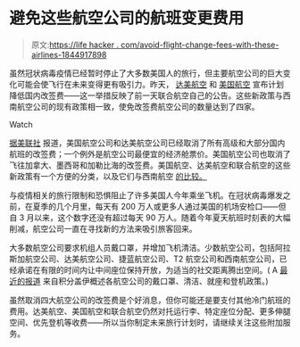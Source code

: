 # 避免这些航空公司的航班变更费用

> 原文:[https://life hacker . com/avoid-flight-change-fees-with-these-airlines-1844917898](https://lifehacker.com/avoid-flight-change-fees-with-these-airlines-1844917898)

虽然冠状病毒疫情已经暂时停止了大多数美国人的旅行，但主要航空公司的巨大变化可能会使飞行在未来变得更有吸引力。昨天， [达美航空](https://news.delta.com/building-its-demonstrated-commitment-flexibility-customers-delta-eliminates-change-fees) 和 [美国航空](https://news.aa.com/news/news-details/2020/American-Airlines-Improves-the-Travel-Experience-OPS-POL-08/default.aspx) 宣布计划降低国内改签费——这一举措反映了前一天联合航空自己的公告。这些新政策与西南航空公司的现有政策相一致，使免改签费航空公司的数量达到了四家。

Watch

[据美联社](https://apnews.com/ef706d685070e0beffc327d35eae6580) 报道，美国航空公司和达美航空公司已经取消了所有高级和大部分国内航班的改签费；一个例外是航空公司最便宜的经济舱票价。美国航空公司也取消了飞往加拿大、墨西哥和加勒比海的改签费。美国航空、达美航空和联合航空的这些新政策有一个方便的分类，以及它们与西南航空 [的比较。](https://thepointsguy.com/guide/airline-no-change-fee-policies)

与疫情相关的旅行限制和恐惧阻止了许多美国人今年乘坐飞机。在冠状病毒爆发之前，在夏季的几个月里，每天有 200 万人或更多人通过美国的机场安检口——但自 3 月以来，这个数字还没有超过每天 90 万人。随着今年夏天航班时刻表的大幅削减，航空公司一直在寻找新的方法来吸引旅客回来。

大多数航空公司要求机组人员戴口罩，并增加飞机清洁。少数航空公司，包括阿拉斯加航空公司、达美航空公司、捷蓝航空公司、T2 航空公司和西南航空公司，已经承诺在有限的时间内让中间座位保持开放，为适当的社交距离腾出空间。( A [最近的报道](https://thepointsguy.com/guide/airline-social-distancing-policies) 来自积分盖伊概述各航空公司的戴口罩、清洁、就座和登机政策。)

虽然取消四大航空公司的改签费是个好消息，但你可能还是要支付其他冷门航班的费用。达美航空、美国航空和联合航空仍然对托运行李、特定座位分配、更多伸腿空间、优先登机等收费——所以当你制定未来旅行计划时，请继续关注这些附加服务。